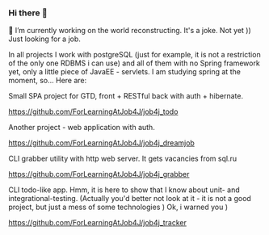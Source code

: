 ### Hi there 👋
🔭 I’m currently working on the world reconstructing. It's a joke. Not yet )) Just looking for a job.

In all projects I work with postgreSQL (just for example, it is not a restriction of the only one RDBMS i can use) and all of them with no Spring framework yet, only a little piece of JavaEE - servlets. I am studying spring at the moment, so... Here are:

Small SPA project for GTD, front + RESTful back with auth + hibernate.

https://github.com/ForLearningAtJob4J/job4j_todo

Another project - web application with auth.

https://github.com/ForLearningAtJob4J/job4j_dreamjob

CLI grabber utility with http web server. It gets vacancies from sql.ru

https://github.com/ForLearningAtJob4J/job4j_grabber

CLI todo-like app. Hmm, it is here to show that I know about unit- and integrational-testing. (Actually you'd better not look at it - it is not a good project, but just a mess of some technologies ) Ok, i warned you )

https://github.com/ForLearningAtJob4J/job4j_tracker

<!--
**ForLearningAtJob4J/ForLearningAtJob4J** is a ✨ _special_ ✨ repository because its `README.md` (this file) appears on your GitHub profile.

Here are some ideas to get you started:

- 🔭 I’m currently working on ...
- 🌱 I’m currently learning ...
- 👯 I’m looking to collaborate on ...
- 🤔 I’m looking for help with ...
- 💬 Ask me about ...
- 📫 How to reach me: ...
- 😄 Pronouns: ...
- ⚡ Fun fact: ...
-->
